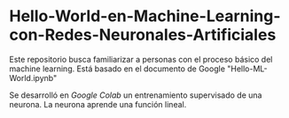 # Hello-World-en-Machine-Learning-con-Redes-Neuronales-Artificiales
Este repositorio busca familiarizar a personas con el proceso básico del machine learning. Está basado en el documento de Google "Hello-ML-World.ipynb"

Se desarrolló en *Google Colab* un entrenamiento supervisado de una neurona. La neurona aprende una función lineal.
